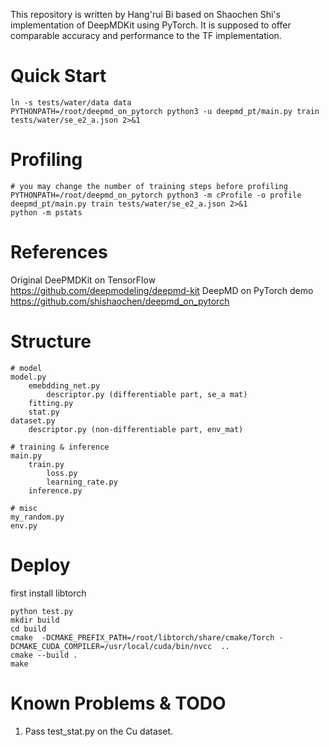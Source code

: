 This repository is written by Hang'rui Bi based on Shaochen Shi's implementation of DeepMDKit using PyTorch.
It is supposed to offer comparable accuracy and performance to the TF implementation.

# Quick Start
```
ln -s tests/water/data data
PYTHONPATH=/root/deepmd_on_pytorch python3 -u deepmd_pt/main.py train tests/water/se_e2_a.json 2>&1
```
# Profiling
```
# you may change the number of training steps before profiling
PYTHONPATH=/root/deepmd_on_pytorch python3 -m cProfile -o profile deepmd_pt/main.py train tests/water/se_e2_a.json 2>&1
python -m pstats
```
# References
Original DeePMDKit on TensorFlow https://github.com/deepmodeling/deepmd-kit
DeepMD on PyTorch demo https://github.com/shishaochen/deepmd_on_pytorch
# Structure 
```
# model
model.py
    emebdding_net.py
        descriptor.py (differentiable part, se_a mat)
    fitting.py
    stat.py
dataset.py
    descriptor.py (non-differentiable part, env_mat)

# training & inference
main.py
    train.py
        loss.py
        learning_rate.py
    inference.py

# misc
my_random.py
env.py
```

# Deploy
first install libtorch
```
python test.py
mkdir build
cd build
cmake  -DCMAKE_PREFIX_PATH=/root/libtorch/share/cmake/Torch -DCMAKE_CUDA_COMPILER=/usr/local/cuda/bin/nvcc  ..
cmake --build .
make
```
# Known Problems & TODO
1. Pass test_stat.py on the Cu dataset.